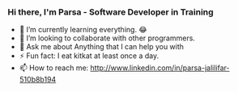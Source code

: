 ### Hi there, I'm Parsa - Software Developer in Training

- 🌱 I’m currently learning everything. :joy:
- 👯 I’m looking to collaborate with other programmers.
- 💬 Ask me about Anything that I can help you with
- ⚡ Fun fact: I eat kitkat at least once a day.
- 📫 How to reach me: http://www.linkedin.com/in/parsa-jalilifar-510b8b194
